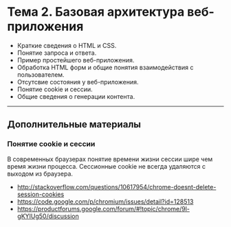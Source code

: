 # Тема 2. Базовая архитектура веб-приложения

* Краткие сведения о HTML и CSS.
* Понятие запроса и ответа.
* Пример простейшего веб-приложения.
* Обработка HTML форм и общие понятия взаимодействия с пользователем.
* Отсутсвие состояния у веб-приложения.
* Понятие cookie и сессии.
* Общие сведения о генерации контента.

---

## Дополнительные материалы

### Понятие cookie и сессии

В современных браузерах понятие времени жизни сессии шире чем время жизни процесса. Сессионные
cookie не всегда удаляются с выходом из браузера.

* http://stackoverflow.com/questions/10617954/chrome-doesnt-delete-session-cookies
* https://code.google.com/p/chromium/issues/detail?id=128513
* https://productforums.google.com/forum/#!topic/chrome/9l-gKYIUg50/discussion
